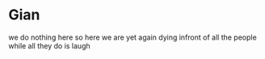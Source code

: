 # Gian
we do nothing here
so here we are yet again dying infront of all the people while all they do is laugh
